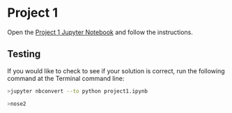 # Project 1

Open the [Project 1 Jupyter Notebook](project1.ipynb) and follow the instructions.

## Testing

If you would like to check to see if your solution is correct, run the following command at the Terminal command line:

```bash
>jupyter nbconvert --to python project1.ipynb
```

```bash
>nose2
```
